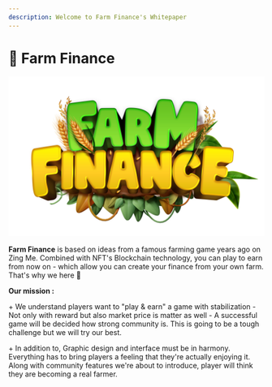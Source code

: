 ```yaml
---
description: Welcome to Farm Finance's Whitepaper
---
```


# 🌽 Farm Finance

![](<.gitbook/assets/new 2323.jpg>)

**Farm Finance** is based on ideas from a famous farming game years ago on Zing Me. Combined with NFT's Blockchain technology, you can play to earn from now on - which allow you can create your finance from your own farm. That's why we here :tada:

**Our mission :**

\+ We understand players want to "play & earn" a game with stabilization - Not only with reward but also market price is matter as well - A successful game will be decided how strong community is. This is going to be a tough challenge but we will try our best.

\+ In addition to, Graphic design and interface must be in harmony. Everything has to bring players a feeling that they're actually enjoying it. Along with community features we're about to introduce, player will think they are becoming a real farmer.

